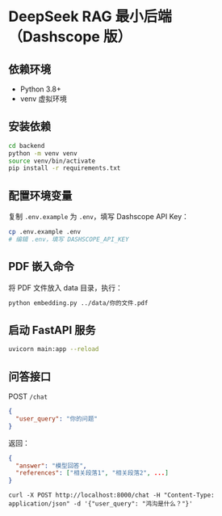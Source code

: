 # DeepSeek RAG 最小后端（Dashscope 版）

## 依赖环境

- Python 3.8+
- venv 虚拟环境

## 安装依赖

```bash
cd backend
python -m venv venv
source venv/bin/activate
pip install -r requirements.txt
```

## 配置环境变量

复制 `.env.example` 为 `.env`，填写 Dashscope API Key：

```bash
cp .env.example .env
# 编辑 .env，填写 DASHSCOPE_API_KEY
```

## PDF 嵌入命令

将 PDF 文件放入 data 目录，执行：

```bash
python embedding.py ../data/你的文件.pdf
```

## 启动 FastAPI 服务

```bash
uvicorn main:app --reload
```

## 问答接口

POST `/chat`

```json
{
  "user_query": "你的问题"
}
```

返回：

```json
{
  "answer": "模型回答",
  "references": ["相关段落1", "相关段落2", ...]
}
```

```shell
curl -X POST http://localhost:8000/chat -H "Content-Type: application/json" -d '{"user_query": "鸿沟是什么？"}'
```
